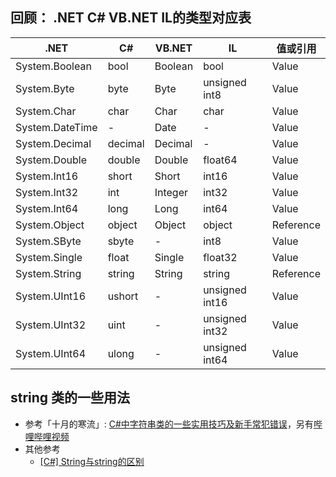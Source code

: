 ## 回顾： .NET C# VB.NET IL的类型对应表
| .NET            | C#      | VB.NET   | IL              | 值或引用      |
|-----------------|---------|----------|-----------------|--------------|
| System.Boolean  | bool    | Boolean  | bool            | Value        |
| System.Byte     | byte    | Byte     | unsigned int8   | Value        |
| System.Char     | char    | Char     | char            | Value        |
| System.DateTime | -       | Date     | -               | Value        |
| System.Decimal  | decimal | Decimal  | -               | Value        |
| System.Double   | double  | Double   | float64         | Value        |
| System.Int16    | short   | Short    | int16           | Value        |
| System.Int32    | int     | Integer  | int32           | Value        |
| System.Int64    | long    | Long     | int64           | Value        |
| System.Object   | object  | Object   | object          | Reference    |
| System.SByte    | sbyte   | -        | int8            | Value        |
| System.Single   | float   | Single   | float32         | Value        |
| System.String   | string  | String   | string          | Reference    |
| System.UInt16   | ushort  | -        | unsigned int16  | Value        |
| System.UInt32   | uint    | -        | unsigned int32  | Value        |
| System.UInt64   | ulong   | -        | unsigned int64  | Value        |

## string 类的一些用法
- 参考「十月的寒流」: [C#中字符串类的一些实用技巧及新手常犯错误](https://blog.coldwind.top/posts/csharp-string-tips-tricks/)，另有[哔哩哔哩视频](https://www.bilibili.com/video/BV1mx4y1x7JR)
- 其他参考
    - [[C#] String与string的区别](https://www.cnblogs.com/rosesmall/p/8351808.html)
